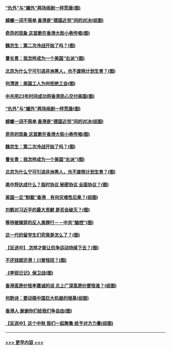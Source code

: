 #### [“仇外”与“媚外”两场闹剧一样荒唐(图)](../pages/p4/907689.md?t=09181300) 
#### [蟑螂一词不简单 香港是“德国近邻”间的对决(组图)](../pages/p4/907618.md?t=09181300) 
#### [奇异的现象 这首歌在香港大街小巷传唱(图)](../pages/p4/907583.md?t=09181300) 
#### [魏京生：第二次冷战开始了吗？(图)](../pages/p4/907581.md?t=09181300) 
#### [曹长青：我怎样成为一个美国“右派”(图)](../pages/p4/907580.md?t=09181300) 
#### [北京为什么宁可引进非洲黑人，也不废除计划生育？(图)](../pages/p4/907577.md?t=09181300) 
#### [何清涟：美国工人为何拒绝工会(图)](../pages/p4/907701.md?t=09181300) 
#### [中共用23年时间成功将香港民心交付美国(图)](../pages/p4/907698.md?t=09181300) 
#### [“仇外”与“媚外”两场闹剧一样荒唐(图)](../pages/p4/907689.md?t=09181300) 
#### [蟑螂一词不简单 香港是“德国近邻”间的对决(组图)](../pages/p4/907618.md?t=09181300) 
#### [奇异的现象 这首歌在香港大街小巷传唱(图)](../pages/p4/907583.md?t=09181300) 
#### [魏京生：第二次冷战开始了吗？(图)](../pages/p4/907581.md?t=09181300) 
#### [曹长青：我怎样成为一个美国“右派”(图)](../pages/p4/907580.md?t=09181300) 
#### [北京为什么宁可引进非洲黑人，也不废除计划生育？(图)](../pages/p4/907577.md?t=09181300) 
#### [美中将达成什么？临时协议 秘密协议 全面协议？(图)](../pages/p4/907576.md?t=09181300) 
#### [美国一旦“制裁”香港　有何灾难性后果？(组图)](../pages/p4/907575.md?t=09181300) 
#### [刘鹤对习近平的最大贡献 是否会破灭？(图)](../pages/p4/907509.md?t=09181300) 
#### [等待被揭穿的反人类罪行－－中共“脑控”(图)](../pages/p4/907167.md?t=09181300) 
#### [这一代的留学生们究竟是怎么了？(图)](../pages/p4/907473.md?t=09181300) 
#### [【反送中】 怎样才能让抗争运动持续下去？(图)](../pages/p4/907466.md?t=09181300) 
#### [不还钱就还港！川普怪招？(图)](../pages/p4/907474.md?t=09181300) 
#### [《李锐日记》保卫战(图)](../pages/p4/907465.md?t=09181300) 
#### [香港高房价怪李嘉诚的话 北上广深高房价要怪谁？(组图)](../pages/p4/907471.md?t=09181300) 
#### [何韵诗：要动摇中国巨大机器的根基(组图)](../pages/p4/907469.md?t=09181300) 
#### [香港人 谢谢你们给我们争自由(图)](../pages/p4/907402.md?t=09181300) 
#### [【反送中】这个中秋 我们一起聚集 给予对方力量(组图)](../pages/p4/907401.md?t=09181300) 

----
#### [ >>> 更早内容 <<< ](../indexes/p4-earlier.md)
